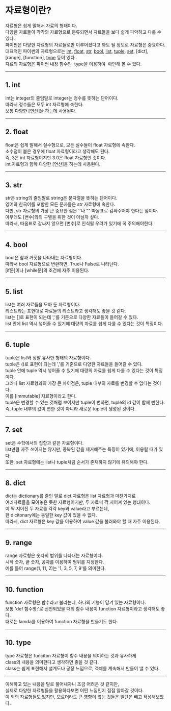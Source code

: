 # 자료형이란?
자료형은 쉽게 말해서 자료의 형태이다.   
다양한 자료들이 각각의 자료형으로 분류되면서 자료들을 보다 쉽게 파악하고 다룰 수 있다.   
파이썬은 다양한 자료형의 자료들로만 이루어졌다고 봐도 될 정도로 자료형은 중요하다.   
대표적인 파이썬의 자료형으로는 [int](#1-int), [float](#2-float), [str](#3-str), [bool](#4-bool), 
[list](#5-list), [tuple](#6-tuple), [set](#7-set), [dict], [range], [function], [type](<##9. type>) 등이 있다.   
자료의 자료형은 파이썬 내장 함수인  type을 이용하여  확인해 볼 수 있다.   

---

## 1. int
int는 integer의 줄임말로 integer는 정수를 뜻하는 단어이다.   
따라서 정수들은 모두 int 자료형에 속한다.   
보통 다양한 [연산]을 하는데 사용된다.   

---

## 2. float
float은 쉽게 말해서 실수형으로, 모든 실수들이 float 자료형에 속한다.   
소수점이 붙은 경우에 float 자료형이라고 생각해도 된다.   
즉, 3은 int 자료형이지만 3.0은 float 자료형인 것이다.   
int 자료형과 함께 다양한 [연산]을 하는데 사용된다.   

---

## 3. str
str은 string의 줄임말로 string은 문자열을 뜻하는 단어이다.   
영어와 한국어를 포함한 모든 문자들은 str 자료형에 속한다.   
다만, str 자료형의 가장 큰 중요한 점은 ''나 "" 따옴표로 감싸주어야 한다는 점이다.   
아무래도 [변수]와의 구별을 위한 것이 아닐까 싶다.   
따라서, 따옴표로 감싸지 않으면 [변수]로 인식될 우려가 있기에 꼭 주의해야한다.   

---

## 4. bool
bool은 참과 거짓을 나타내는 자료형이다.     
따라서 bool 자료형으로 변환하면, True나 False로 나타난다.       
[if문]이나 [while문]의 조건에 자주 이용된다.   

---

## 5. list
list는 여러 자료들을 모아 둔 자료형이다.   
리스트라는 표현대로 자료들의 리스트라고 생각해도 좋을 것 같다.   
list는 []로 표현이 되는데 ','를 기준으로 다양한 자료들이 들어갈 수 있다.   
list 안에 list 역시 넣어줄 수 있기에 대량의 자료를 쉽게 다룰 수 있다는 것이 특징이다.   

---

## 6. tuple
tuple은 list와 정말 유사한 형태의 자료형이다.   
tuple은 ()로 표현이 되는데 ','를 기준으로 다양한 자료들을 들어갈 수 있다.   
tuple 안에 tuple 역시 넣어줄 수 있기에 대량의 자료를 쉽게 다룰 수 있다는 것이 특징이다.  
그러나 list 자료형과의 가장 큰 차이점은, tuple 내부의 자료를 변경할 수 없다는 것이다.   
이를 [immutable] 자료형이라고 한다.   
tuple은 변경할 수 있는 것처럼 보이지만 tuple이 변하면, tuple의 id 값이 함께 변한다.
즉, tuple 내부의 값이 변한 것이 아니라 새로운 tuple이 생성된 것이다.

---

## 7. set
set은 수학에서의 집합과 같은 자료형이다.   
list만큼 자주 쓰이지는 않지만, 중복된 값을 제거해주는 특징이 있기에, 이용될 때가 있다.   
또한, set 자료형에는 list나 tuple처럼 순서가 존재하지 않기에 유의해야 한다.   

---


## 8. dict
dict는 dictionary를 줄인 말로 dict 자료형은 list 자료형과 마찬가지로   
여러자료들을 모아놓은 듯한 자료형이지만, 두 자료씩 짝 지어져 있는 형태이다.   
이 짝 지어진 두 자료를 각각 key와 value라고 부르는데,   
한 dicitonary에는 동일한 key 값이 있을 수 없다.   
따라서, dict 자료형은 key 값을 이용하여 value 값을 불러와야 할 때 자주 이용된다.   

---

## 9. range
range 자료형은 숫자의 범위를 나타내는 자료형이다.   
시작 숫자, 끝 숫자, 공차를 이용하여 범위를 지정한다.   
예를 들어 range(1, 11, 2)는 '1, 3, 5, 7, 9'를 의미한다.   

---

## 10. function
function 자료형은 함수라고 불리는데, 하나의 기능이 담겨 있는 자료형이다.   
보통 'def 함수명:'로 선언되었을 때의 함수 내용이 function 자료형이라고 생각해도 좋다.   
때로는 lamda를 이용하여 function 자료형을 만들기도 한다.   

---

## 10. type
type 자료형은 funciton 자료형이 함수 내용을 의미하는 것과 유사하게   
class의 내용을 의미한다고 생각하면 좋을 것 같다.   
class는 쉽게 표현해서 설계도나 공장 느낌으로, 객체를 계속해서 만들어 낼 수 있다.

---

이해하고 있는 내용을 말로 풀어내자니 조금 어려운 것 같지만,   
실제로 다양한 자료형들을 활용하다보면 어떤 느낌인지 점점 알아갈 것이다.   
이 외의 자료형들도 있지만, 모르더라도 큰 영향이 없는 것들은 일단은 빼고 작성해보았다.   
